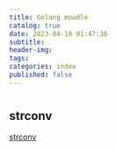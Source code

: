 ```yaml
---
title: Golang moudle
catalog: true
date: 2023-04-10 01:47:36
subtitle:
header-img:
tags:
categories: index
published: false
---
```



# 

## strconv
[strconv](/source/_posts/cn/Go/Golang-moudle/strconv.md)